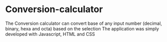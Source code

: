 # Conversion-calculator
The Conversion calculator can convert base of any input number (decimal, binary, hexa and octa) based on the selection
The application was simply developed with Javascript, HTML and CSS 
